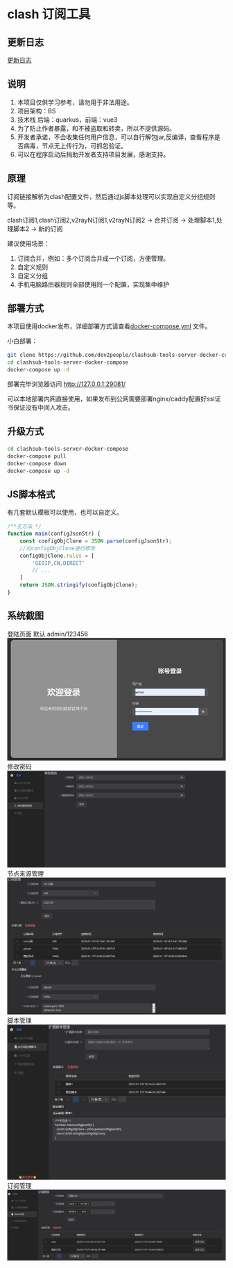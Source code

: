 # clash 订阅工具

## 更新日志

[更新日志](ReleaseNote.md)

## 说明

1. 本项目仅供学习参考，请勿用于非法用途。
2. 项目架构：BS
3. 技术栈 后端：quarkus，前端：vue3
4. 为了防止作者暴露，和不被盗取和转卖，所以不提供源码。
5. 开发者承诺，不会收集任何用户信息，可以自行解包jar,反编译，查看程序是否病毒，节点无上传行为，可抓包验证。
6. 可以在程序启动后捐助开发者支持项目发展，感谢支持。

## 原理

订阅链接解析为clash配置文件，然后通过js脚本处理可以实现自定义分组规则等。

clash订阅1,clash订阅2,v2rayN订阅1,v2rayN订阅2 -> 合并订阅 -> 处理脚本1,处理脚本2 -> 新的订阅

建议使用场景：

1. 订阅合并，例如：多个订阅合并成一个订阅，方便管理。
2. 自定义规则
3. 自定义分组
4. 手机电脑路由器规则全部使用同一个配置，实现集中维护

## 部署方式

本项目使用docker发布，详细部署方式请查看[docker-compose.yml](./docker-compose.yml) 文件。

小白部署：

```bash
git clone https://github.com/dev2people/clashsub-tools-server-docker-compose.git
cd clashsub-tools-server-docker-compose
docker-compose up -d
```

部署完毕浏览器访问 http://127.0.0.1:29081/

可以本地部署内网直接使用，如果发布到公网需要部署nginx/caddy配置好ssl证书保证没有中间人攻击。

## 升级方式
```bash
cd clashsub-tools-server-docker-compose
docker-compose pull
docker-compose down
docker-compose up -d
```


## JS脚本格式
有几套默认模板可以使用，也可以自定义。
````javascript
/**主方法 */
function main(configJsonStr) {
    const configObjClone = JSON.parse(configJsonStr);
    //对configObjClone进行修改
    configObjClone.rules = [
        'GEOIP,CN,DIRECT'
        // ...
    ]
    return JSON.stringify(configObjClone);
}
````

## 系统截图

登陆页面 默认 admin/123456
![登陆](./sys-img/login.png)
修改密码
![修改密码](./sys-img/password.png)
节点来源管理
![节点来源管理](./sys-img/proxy-node.png)
脚本管理
![脚本管理](./sys-img/script.png)
订阅管理
![订阅管理](./sys-img/sub.png)